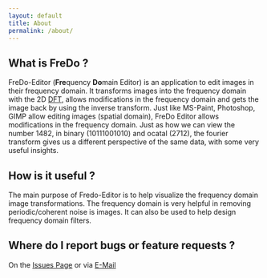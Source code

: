 ```yaml
---
layout: default
title: About
permalink: /about/
---
```


## What is FreDo ?
FreDo-Editor (**Fre**quency **Do**main Editor) is an application to edit images in their frequency domain. It
transforms images into the frequency domain with the 2D
[DFT](https://en.wikipedia.org/wiki/Discrete_Fourier_transform), allows modifications
in the frequency domain and gets the image back by using the inverse transform.
Just like MS-Paint, Photoshop, GIMP allow editing images (spatial domain), FreDo
Editor allows modifications in the frequency domain. Just as how we can view
the number 1482, in binary (10111001010) and ocatal (2712), the fourier transform gives
us a different perspective of the same data, with some very useful insights.

## How is it useful ?
The main purpose of Fredo-Editor is to help visualize the frequency domain image
transformations. The frequency domain is very helpful in removing periodic/coherent noise is images. It can also be used to help design frequency domain filters.

## Where do I report bugs or feature requests ?
On the [Issues Page](https://github.com/fredo-editor/FreDo/issues) or via
[E-Mail](mailto:{{site.email}})
